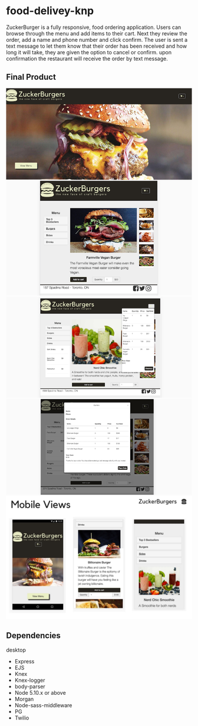# food-delivey-knp

ZuckerBurger is a fully responsive, food ordering application. Users  can browse through the menu and add items to their cart. Next they review the order, add a name and phone number and click confirm. The user is sent a text message to let them know that their order has been received and how long it will take, they are given the option to cancel or confirm. upon confirmation the restaurant will receive the order by text message.

## Final Product

!["Desktop version"](https://github.com/KwinstonRoberts/food-delivey-knp/blob/master/docs/desktopViewHome.png)
!["menu items"](https://github.com/KwinstonRoberts/food-delivey-knp/blob/master/docs/menuView.png)
!["Cart dropdown"](https://github.com/KwinstonRoberts/food-delivey-knp/blob/master/docs/cartDropdown.png)
!["Order confirmation"](https://github.com/KwinstonRoberts/food-delivey-knp/blob/master/docs/orderConfirmation.png)
!["Home page"](https://github.com/KwinstonRoberts/food-delivey-knp/blob/master/docs/ZBmobile.jpg)


## Dependencies
desktop
- Express
- EJS
- Knex
- Knex-logger
- body-parser
- Node 5.10.x or above
- Morgan
- Node-sass-middleware
- PG
- Twilio
    
    
